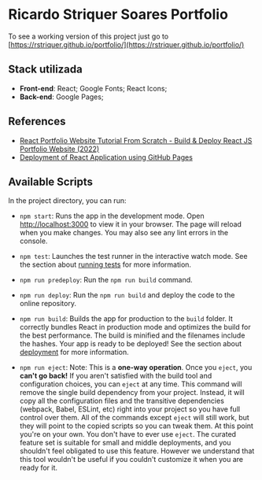 # Ricardo Striquer Soares Portfolio

To see a working version of this project just go to [https://rstriquer.github.io/portfolio/](https://rstriquer.github.io/portfolio/)

## Stack utilizada

- **Front-end**: React; Google Fonts; React Icons;
- **Back-end**: Google Pages;

## References

- [React Portfolio Website Tutorial From Scratch - Build & Deploy React JS Portfolio Website (2022)](https://www.youtube.com/watch?v=G-Cr00UYokU)
- [Deployment of React Application using GitHub Pages](https://www.geeksforgeeks.org/deployment-of-react-application-using-github-pages/)

## Available Scripts

In the project directory, you can run:

- `npm start`: Runs the app in the development mode. Open
  [http://localhost:3000](http://localhost:3000) to view it in your browser. The
  page will reload when you make changes. You may also see any lint errors in the
  console.

- `npm test`: Launches the test runner in the interactive watch mode. See the
  section about
  [running tests](https://facebook.github.io/create-react-app/docs/running-tests)
  for more information.

- `npm run predeploy`: Run the `npm run build` command.

- `npm run deploy`: Run the `npm run build` and deploy the code to the
  online repository.

- `npm run build`: Builds the app for production to the `build` folder. It
  correctly bundles React in production mode and optimizes the build for the
  best performance. The build is minified and the filenames include the hashes.
  Your app is ready to be deployed! See the section about
  [deployment](https://facebook.github.io/create-react-app/docs/deployment) for
  more information.

- `npm run eject`: Note: This is a **one-way operation**. Once you `eject`, you
  **can't go back!** If you aren't satisfied with the build tool and
  configuration choices, you can `eject` at any time. This command will remove
  the single build dependency from your project. Instead, it will copy all the
  configuration files and the transitive dependencies (webpack, Babel, ESLint,
  etc) right into your project so you have full control over them. All of the
  commands except `eject` will still work, but they will point to the copied
  scripts so you can tweak them. At this point you're on your own. You don't
  have to ever use `eject`. The curated feature set is suitable for small and
  middle deployments, and you shouldn't feel obligated to use this feature.
  However we understand that this tool wouldn't be useful if you couldn't
  customize it when you are ready for it.
